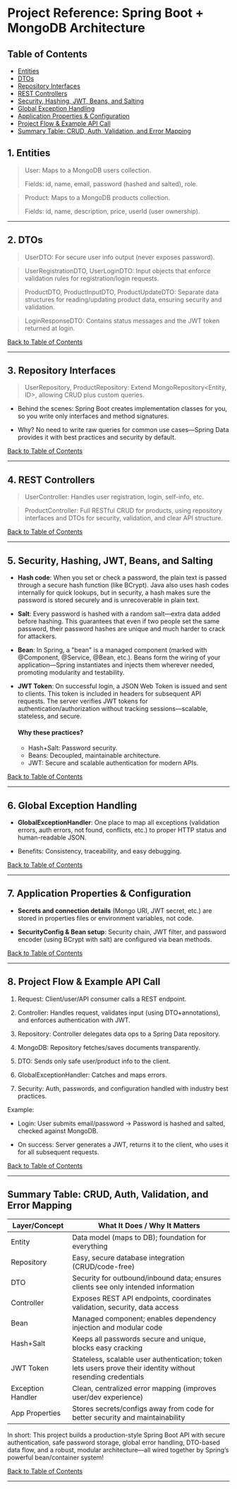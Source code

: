 # Project Reference: Spring Boot + MongoDB Architecture
## Table of Contents
- [Entities](#1-entities)
- [DTOs](#2-dtos)
- [Repository Interfaces](#3-repository-interfaces)
- [REST Controllers](#4-rest-controllers)
- [Security, Hashing, JWT, Beans, and Salting](#5-security-hashing-jwt-beans-and-salting)
- [Global Exception Handling](#6-global-exception-handling)
- [Application Properties & Configuration](#7-application-properties--configuration)
- [Project Flow & Example API Call](#8-project-flow--example-api-call)
- [Summary Table: CRUD, Auth, Validation, and Error Mapping](#summary-table-crud-auth-validation-and-error-mapping)

## 1. Entities
  > User: Maps to a MongoDB users collection.
  > 
  > Fields: id, name, email, password (hashed and salted), role.

  > Product: Maps to a MongoDB products collection.
  > 
  > Fields: id, name, description, price, userId (user ownership).

---
## 2. DTOs
  > UserDTO: For secure user info output (never exposes password).

  > UserRegistrationDTO, UserLoginDTO: Input objects that enforce validation rules for registration/login requests.

  > ProductDTO, ProductInputDTO, ProductUpdateDTO: Separate data structures for reading/updating product data, ensuring security and validation.

  > LoginResponseDTO: Contains status messages and the JWT token returned at login.

[Back to Table of Contents](#table-of-contents)

---
## 3. Repository Interfaces
  > UserRepository, ProductRepository: Extend MongoRepository<Entity, ID>, allowing CRUD plus custom queries.

- Behind the scenes: Spring Boot creates implementation classes for you, so you write only interfaces and method signatures.

- Why? No need to write raw queries for common use cases—Spring Data provides it with best practices and security by default.

[Back to Table of Contents](#table-of-contents)

---
## 4. REST Controllers
  > UserController: Handles user registration, login, self-info, etc.

  > ProductController: Full RESTful CRUD for products, using repository interfaces and DTOs for security, validation, and clear API structure.

[Back to Table of Contents](#table-of-contents)

---
## 5. Security, Hashing, JWT, Beans, and Salting
- **Hash code**: When you set or check a password, the plain text is passed through a secure hash function (like BCrypt). Java also uses hash codes internally for quick lookups, but in security, a hash makes sure the password is stored securely and is unrecoverable in plain text.

- **Salt**: Every password is hashed with a random salt—extra data added before hashing. This guarantees that even if two people set the same password, their password hashes are unique and much harder to crack for attackers.

- **Bean**: In Spring, a "bean" is a managed component (marked with @Component, @Service, @Bean, etc.). Beans form the wiring of your application—Spring instantiates and injects them wherever needed, promoting modularity and testability.

- **JWT Token**: On successful login, a JSON Web Token is issued and sent to clients. This token is included in headers for subsequent API requests. The server verifies JWT tokens for authentication/authorization without tracking sessions—scalable, stateless, and secure.

  #### Why these practices?

  - Hash+Salt: Password security.
  - Beans: Decoupled, maintainable architecture. 
  - JWT: Secure and scalable authentication for modern APIs.

[Back to Table of Contents](#table-of-contents)

---
## 6. Global Exception Handling
- **GlobalExceptionHandler**: One place to map all exceptions (validation errors, auth errors, not found, conflicts, etc.) to proper HTTP status and human-readable JSON.

- Benefits: Consistency, traceability, and easy debugging.

[Back to Table of Contents](#table-of-contents)

---
## 7. Application Properties & Configuration
- **Secrets and connection details** (Mongo URI, JWT secret, etc.) are stored in properties files or environment variables, not code.

- **SecurityConfig & Bean setup**: Security chain, JWT filter, and password encoder (using BCrypt with salt) are configured via bean methods.

[Back to Table of Contents](#table-of-contents)

---
## 8. Project Flow & Example API Call
1. Request: Client/user/API consumer calls a REST endpoint.

2. Controller: Handles request, validates input (using DTO+annotations), and enforces authentication with JWT.

3. Repository: Controller delegates data ops to a Spring Data repository.

4. MongoDB: Repository fetches/saves documents transparently.

5. DTO: Sends only safe user/product info to the client.

6. GlobalExceptionHandler: Catches and maps errors.

7. Security: Auth, passwords, and configuration handled with industry best practices.

Example:

- Login: User submits email/password → Password is hashed and salted, checked against MongoDB.

- On success: Server generates a JWT, returns it to the client, who uses it for all subsequent requests.

[Back to Table of Contents](#table-of-contents)

---
## Summary Table: CRUD, Auth, Validation, and Error Mapping
   | Layer/Concept	     | What It Does / Why It Matters                                                                                |
   |--------------------|--------------------------------------------------------------------------------------------------------------|
   | Entity	            | Data model (maps to DB); foundation for everything                                                           |
   | Repository	        | Easy, secure database integration (CRUD/code-free)                                                           | 
   | DTO	               | Security for outbound/inbound data; ensures clients see only intended information                            |
   | Controller	        | Exposes REST API endpoints, coordinates validation, security, data access                                    |
   | Bean	              | Managed component; enables dependency injection and modular code                                             |
   | Hash+Salt	         | Keeps all passwords secure and unique, blocks easy cracking                                                  |
   | JWT Token	         | Stateless, scalable user authentication; token lets users prove their identity without resending credentials |
   | Exception Handler	 | Clean, centralized error mapping (improves user/dev experience)                                              |
   | App Properties	    | Stores secrets/configs away from code for better security and maintainability                                |
   
In short:
This project builds a production-style Spring Boot API with secure authentication, safe password storage, global error handling, 
DTO-based data flow, and a robust, modular architecture—all wired together by Spring’s powerful bean/container system!

[Back to Table of Contents](#table-of-contents)

---